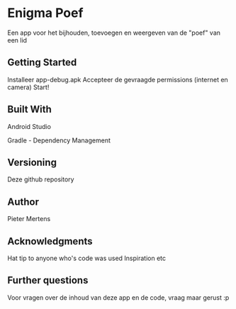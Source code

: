 # Enigma Poef
Een app voor het bijhouden, toevoegen en weergeven van de "poef" van een lid

## Getting Started
Installeer app-debug.apk
Accepteer de gevraagde permissions (internet en camera)
Start!

## Built With
Android Studio

Gradle - Dependency Management

## Versioning
Deze github repository

## Author
Pieter Mertens

## Acknowledgments
Hat tip to anyone who's code was used
Inspiration
etc

## Further questions
Voor vragen over de inhoud van deze app en de code, vraag maar gerust :p

